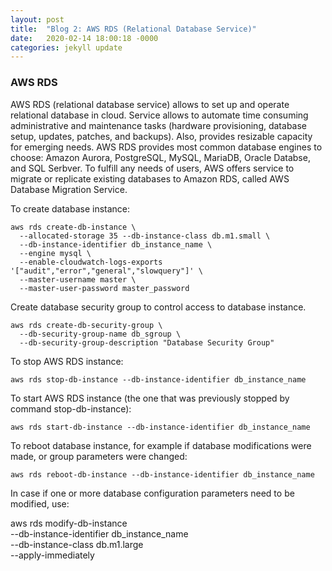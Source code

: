 ```yaml
---
layout: post
title:  "Blog 2: AWS RDS (Relational Database Service)"
date:   2020-02-14 18:00:18 -0000
categories: jekyll update
---
```


<h3>AWS RDS</h3>

AWS RDS (relational database service) allows to set up and operate relational database in cloud. Service allows to automate time consuming administrative and maintenance tasks (hardware provisioning, database setup, updates, patches, and backups). Also, provides resizable capacity for emerging needs. AWS RDS provides most common database engines to choose: Amazon Aurora, PostgreSQL, MySQL, MariaDB, Oracle Databse, and SQL Serbver. To fulfill any needs of users, AWS offers service to migrate or replicate existing databases to Amazon RDS, called AWS Database Migration Service.

To create database instance:

    aws rds create-db-instance \
      --allocated-storage 35 --db-instance-class db.m1.small \
      --db-instance-identifier db_instance_name \
      --engine mysql \
      --enable-cloudwatch-logs-exports '["audit","error","general","slowquery"]' \
      --master-username master \
      --master-user-password master_password

Create database security group to control access to database instance.

    aws rds create-db-security-group \
      --db-security-group-name db_sgroup \
      --db-security-group-description "Database Security Group"

To stop AWS RDS instance:

    aws rds stop-db-instance --db-instance-identifier db_instance_name


To start AWS RDS instance (the one that was previously stopped by command stop-db-instance):

    aws rds start-db-instance --db-instance-identifier db_instance_name


To reboot database instance, for example if database modifications were made, or group parameters were changed:

    aws rds reboot-db-instance --db-instance-identifier db_instance_name


In case if one or more database configuration parameters need to be modified, use:

  aws rds modify-db-instance \
    --db-instance-identifier db_instance_name \
    --db-instance-class db.m1.large \
    --apply-immediately







[jekyll-docs]: https://jekyllrb.com/docs/home
[jekyll-gh]:   https://github.com/jekyll/jekyll
[jekyll-talk]: https://talk.jekyllrb.com/
